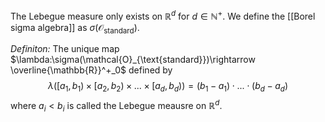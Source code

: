 The Lebegue measure only exists on $\mathbb{R}^d$ for $d\in\mathbb{N}^+$. We define the [[Borel sigma algebra]] as $\sigma(\mathcal{O}_{\text{standard}})$.

*Definiton:* The unique map $\lambda:\sigma(\mathcal{O}_{\text{standard}})\rightarrow \overline{\mathbb{R}}^+_0$ defined by 
$$
\lambda([a_1,b_1)\times[a_2,b_2)\times...\times[a_d,b_d)) = (b_1-a_1)\cdot...\cdot(b_d-a_d)
$$
where $a_i<b_i$ is called the Lebegue  meausre on $\mathbb{R}^d$.